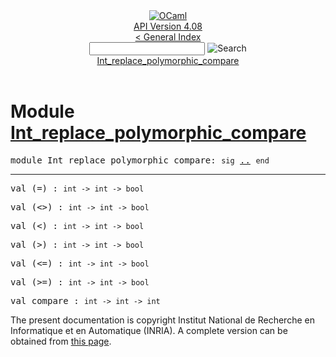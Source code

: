 <!-- ((! set title API !)) ((! set documentation !)) ((! set api !)) ((! set nobreadcrumb !)) -->
<div class="api"><header><nav class="toc brand"><a class="brand" href="https://ocaml.org/"><img src="colour-logo-gray.svg" class="svg" alt="OCaml"></a></nav><nav class="toc"><div class="toc_version"><a href="/docs" id="version-select">API Version 4.08</a></div><a href="index.html">&lt; General Index</a><div class="api_search"><input type="text" name="apisearch" id="api_search" oninput="mySearch(false);" onkeypress="this.oninput();" onclick="this.oninput();" onpaste="this.oninput();">
<img src="search_icon.svg" alt="Search" class="svg" onclick="mySearch(false)"></div>
<div id="search_results"></div><div class="toc_title"><a href="#top">Int_replace_polymorphic_compare</a></div><ul></ul></nav></header>

<h1>Module <a href="type_Int_replace_polymorphic_compare.html">Int_replace_polymorphic_compare</a></h1>

<pre><span id="MODULEInt_replace_polymorphic_compare"><span class="keyword">module</span> Int_replace_polymorphic_compare</span>: <code class="code"><span class="keyword">sig</span></code> <a href="Int_replace_polymorphic_compare.html">..</a> <code class="code"><span class="keyword">end</span></code></pre><hr width="100%">

<pre><span id="VAL(=)"><span class="keyword">val</span> (=)</span> : <code class="type">int -&gt; int -&gt; bool</code></pre>
<pre><span id="VAL(<>)"><span class="keyword">val</span> (&lt;&gt;)</span> : <code class="type">int -&gt; int -&gt; bool</code></pre>
<pre><span id="VAL(<)"><span class="keyword">val</span> (&lt;)</span> : <code class="type">int -&gt; int -&gt; bool</code></pre>
<pre><span id="VAL(>)"><span class="keyword">val</span> (&gt;)</span> : <code class="type">int -&gt; int -&gt; bool</code></pre>
<pre><span id="VAL(<=)"><span class="keyword">val</span> (&lt;=)</span> : <code class="type">int -&gt; int -&gt; bool</code></pre>
<pre><span id="VAL(>=)"><span class="keyword">val</span> (&gt;=)</span> : <code class="type">int -&gt; int -&gt; bool</code></pre>
<pre><span id="VALcompare"><span class="keyword">val</span> compare</span> : <code class="type">int -&gt; int -&gt; int</code></pre>
<div class="copyright">The present documentation is copyright Institut National de Recherche en Informatique et en Automatique (INRIA). A complete version can be obtained from <a href="http://caml.inria.fr/pub/docs/manual-ocaml/">this page</a>.</div></div>